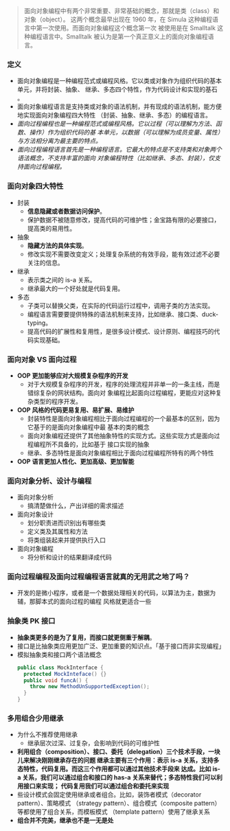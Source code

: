 > 面向对象编程中有两个非常重要、非常基础的概念，那就是类（class）和对象（object）。
> 这两个概念最早出现在 1960 年，在 Simula 这种编程语言中第一次使用。而面向对象编程这个概念第一次
> 被使用是在 Smalltalk 这种编程语言中。Smalltalk 被认为是第一个真正意义上的面向对象编程语言。

### 定义
- 面向对象编程是一种编程范式或编程风格。它以类或对象作为组织代码的基本单元，并将封装、抽象、
继承、多态四个特性，作为代码设计和实现的基石 。
- 面向对象编程语言是支持类或对象的语法机制，并有现成的语法机制，能方便地实现面向对象编程四大特性
（封装、抽象、继承、多态）的编程语言。
- _面向过程编程也是一种编程范式或编程风格。它以过程（可以理解为方法、函数、操作）作为组织代码的基
本单元，以数据（可以理解为成员变量、属性）与方法相分离为最主要的特点。_
- _面向过程编程语言首先是一种编程语言。它最大的特点是不支持类和对象两个语法概念，不支持丰富的面向
对象编程特性（比如继承、多态、封装），仅支持面向过程编程。_

### 面向对象四大特性
- 封装
    - **信息隐藏或者数据访问保护**。
    - 保护数据不被随意修改，提高代码的可维护性；金宝路有限的必要接口，提高类的易用性。
- 抽象
    - **隐藏方法的具体实现**。
    - 修改实现不需要改变定义；处理复杂系统的有效手段，能有效过滤不必要关注的信息。
- 继承
    - 表示类之间的 is-a 关系。
    - 继承最大的一个好处就是代码复用。
- 多态
    - 子类可以替换父类，在实际的代码运行过程中，调用子类的方法实现。
    - 编程语言需要要提供特殊的语法机制来支持，比如继承、接口类、duck-typing。
    - 提高代码的扩展性和复用性，是很多设计模式、设计原则、编程技巧的代码实现基础。
    
### 面向对象 VS 面向过程
- **OOP 更加能够应对大规模复杂程序的开发**
    - 对于大规模复杂程序的开发，程序的处理流程并非单一的一条主线，而是错综复杂的网状结构。面向对
    象编程比起面向过程编程，更能应对这种复杂类型的程序开发。
- **OOP 风格的代码更易复用、易扩展、易维护**
    - 封装特性是面向对象编程相比于面向过程编程的一个最基本的区别，因为它基于的是面向对象编程中最
    基本的类的概念
    - 面向对象编程还提供了其他抽象特性的实现方式。这些实现方式是面向过程编程所不具备的，比如基于
    接口实现的抽象
    - 继承、多态特性是面向对象编程相比于面向过程编程所特有的两个特性
- **OOP 语言更加人性化、更加高级、更加智能**

### 面向对象分析、设计与编程
- 面向对象分析
    - 搞清楚做什么，产出详细的需求描述
- 面向对象设计
    - 划分职责进而识别出有哪些类
    - 定义类及其属性和方法
    - 将类组装起来并提供执行入口
- 面向对象编程
    - 将分析和设计的结果翻译成代码

### 面向过程编程及面向过程编程语言就真的无用武之地了吗？
- 开发的是微小程序，或者是一个数据处理相关的代码，以算法为主，数据为辅，那脚本式的面向过程的编程
风格就更适合一些

### 抽象类 PK 接口
- **抽象类更多的是为了复用，而接口就更侧重于解耦**。
- 接口是比抽象类应用更加广泛、更加重要的知识点。「基于接口而非实现编程」
- 模拟抽象类和接口两个语法概念
    ```java
    public class MockInterface {
      protected MockInteface() {}
      public void funcA() {
        throw new MethodUnSupportedException();
      }
    }
    ```

### 多用组合少用继承
- 为什么不推荐使用继承
    - 继承层次过深、过复杂，会影响到代码的可维护性
- **利用组合（composition）、接口、委托（delegation）三个技术手段，一块儿来解决刚刚继承存在的问题
继承主要有三个作用：表示 is-a 关系，支持多态特性，代码复用。而这三个作用都可以通过其他技术手段来
达成。比如 is-a 关系，我们可以通过组合和接口的 has-a 关系来替代；多态特性我们可以利用接口来实现；
代码复用我们可以通过组合和委托来实现**
- 些设计模式会固定使用继承或者组合。比如，装饰者模式（decorator pattern）、策略模式
（strategy pattern）、组合模式（composite pattern）等都使用了组合关系，而模板模式
（template pattern）使用了继承关系
- **组合并不完美，继承也不是一无是处**































